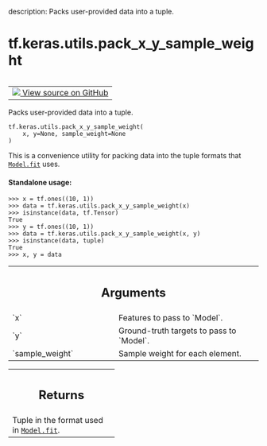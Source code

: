 description: Packs user-provided data into a tuple.

<div itemscope itemtype="http://developers.google.com/ReferenceObject">
<meta itemprop="name" content="tf.keras.utils.pack_x_y_sample_weight" />
<meta itemprop="path" content="Stable" />
</div>

# tf.keras.utils.pack_x_y_sample_weight

<!-- Insert buttons and diff -->

<table class="tfo-notebook-buttons tfo-api nocontent" align="left">
<td>
  <a target="_blank" href="https://github.com/tensorflow/tensorflow/blob/r2.4/tensorflow/python/keras/engine/data_adapter.py#L1457-L1496">
    <img src="https://www.tensorflow.org/images/GitHub-Mark-32px.png" />
    View source on GitHub
  </a>
</td>
</table>



Packs user-provided data into a tuple.

<pre class="devsite-click-to-copy prettyprint lang-py tfo-signature-link">
<code>tf.keras.utils.pack_x_y_sample_weight(
    x, y=None, sample_weight=None
)
</code></pre>



<!-- Placeholder for "Used in" -->

This is a convenience utility for packing data into the tuple formats
that <a href="../../../tf/keras/Model.md#fit"><code>Model.fit</code></a> uses.

#### Standalone usage:



```
>>> x = tf.ones((10, 1))
>>> data = tf.keras.utils.pack_x_y_sample_weight(x)
>>> isinstance(data, tf.Tensor)
True
>>> y = tf.ones((10, 1))
>>> data = tf.keras.utils.pack_x_y_sample_weight(x, y)
>>> isinstance(data, tuple)
True
>>> x, y = data
```

<!-- Tabular view -->
 <table class="responsive fixed orange">
<colgroup><col width="214px"><col></colgroup>
<tr><th colspan="2"><h2 class="add-link">Arguments</h2></th></tr>

<tr>
<td>
`x`
</td>
<td>
Features to pass to `Model`.
</td>
</tr><tr>
<td>
`y`
</td>
<td>
Ground-truth targets to pass to `Model`.
</td>
</tr><tr>
<td>
`sample_weight`
</td>
<td>
Sample weight for each element.
</td>
</tr>
</table>



<!-- Tabular view -->
 <table class="responsive fixed orange">
<colgroup><col width="214px"><col></colgroup>
<tr><th colspan="2"><h2 class="add-link">Returns</h2></th></tr>
<tr class="alt">
<td colspan="2">
Tuple in the format used in <a href="../../../tf/keras/Model.md#fit"><code>Model.fit</code></a>.
</td>
</tr>

</table>

